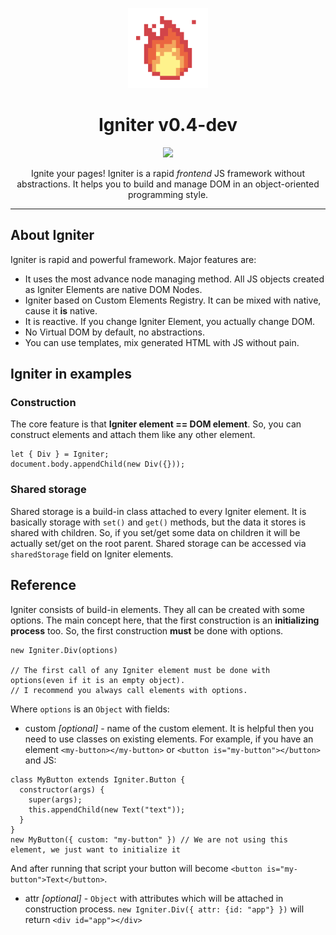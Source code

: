 <p align="center"> <img src="https://github.com/nicoth-in/igniter/raw/v0.3/content/Logo.png"></p>
<h1 align="center">Igniter v0.4-dev</h1>
<p align="center"><a href="https://github.com/nicoth-in/igniter/blob/v0.3/LICENSE.md"><img src="https://img.shields.io/badge/license-MIT-blue.svg"></a></p>

<p align="center">Ignite your pages! Igniter is a rapid <i>frontend</i> JS framework without abstractions.
It helps you to build and manage DOM in an object-oriented programming style.</p>
<hr>

## About Igniter

Igniter is rapid and powerful framework. Major features are:

- It uses the most advance node managing method. All JS objects created as Igniter Elements are native DOM Nodes.
- Igniter based on Custom Elements Registry. It can be mixed with native, cause it **is** native.
- It is reactive. If you change Igniter Element, you actually change DOM.
- No Virtual DOM by default, no abstractions.
- You can use templates, mix generated HTML with JS without pain.

## Igniter in examples

### Construction

The core feature is that **Igniter element == DOM element**.
So, you can construct elements and attach them like any other element.
```
let { Div } = Igniter;
document.body.appendChild(new Div({}));
```

### Shared storage

Shared storage is a build-in class attached to every Igniter element.
It is basically storage with `set()` and `get()` methods, but the data it stores is shared with children.
So, if you set/get some data on children it will be actually set/get on the root parent.
Shared storage can be accessed via `sharedStorage` field on Igniter elements.

## Reference

Igniter consists of build-in elements. They all can be created with some options.
The main concept here, that the first construction is an **initializing process** too.
So, the first construction **must** be done with options.
```
new Igniter.Div(options)

// The first call of any Igniter element must be done with options(even if it is an empty object).
// I recommend you always call elements with options.

```
Where `options` is an `Object` with fields:
  - custom *[optional]* - name of the custom element.
  It is helpful then you need to use classes on existing elements.
  For example, if you have an element `<my-button></my-button>` or `<button is="my-button"></button>`
  and JS:
  ```
  class MyButton extends Igniter.Button {
    constructor(args) {
      super(args);
      this.appendChild(new Text("text"));
    }
  }
  new MyButton({ custom: "my-button" }) // We are not using this element, we just want to initialize it
  ```
  And after running that script your button will become `<button is="my-button">Text</button>`.

  - attr *[optional]* - `Object` with attributes which will be attached in construction process.
  `new Igniter.Div({ attr: {id: "app"} })` will return `<div id="app"></div>`
